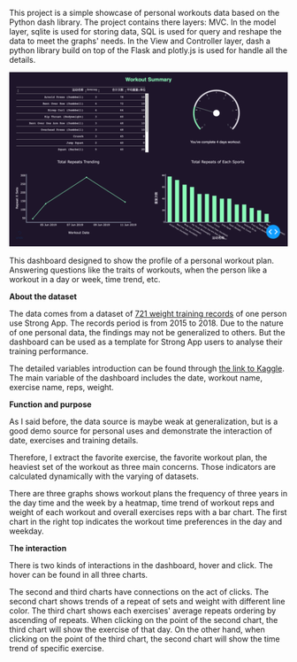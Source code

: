 This project is a simple showcase of personal workouts data based on the Python dash library. The project contains there layers: MVC. In the model layer, sqlite is used for storing data, SQL is used for query and reshape the data to meet the graphs' needs. In the View and Controller layer, dash a python library build on top of the Flask and plotly.js is used for handle all the details.

![Sreen Shot](Screen_Shot.png)

This dashboard designed to show the profile of a personal workout plan. Answering questions like the traits of workouts, when the person like a workout in a day or week, time trend, etc.

**About the dataset**

The data comes from a dataset of [721 weight training records](https://www.kaggle.com/joep89/weightlifting) of one person use Strong App. The records period is from 2015 to 2018. Due to the nature of one personal data, the findings may not be generalized to others. But the dashboard can be used as a template for Strong App users to analyse their training performance.

The detailed variables introduction can be found through [the link to Kaggle](https://www.kaggle.com/joep89/weightlifting). The main variable of the dashboard includes the date, workout name, exercise name, reps, weight.

**Function and purpose**

As I said before, the data source is maybe weak at generalization, but is a good demo source for personal uses and demonstrate the interaction of date, exercises and training details.

Therefore, I extract the favorite exercise, the favorite workout plan, the heaviest set of the workout as three main concerns. Those indicators are calculated dynamically with the varying of datasets.

There are three graphs shows workout plans the frequency of three years in the day time and the week by a heatmap, time trend of workout reps and weight of each workout and overall exercises reps with a bar chart. The first chart in the right top indicates the workout time preferences in the day and weekday.

T**he interaction**

There is two kinds of interactions in the dashboard, hover and click. The hover can be found in all three charts.

The second and third charts have connections on the act of clicks. The second chart shows trends of a repeat of sets and weight with different line color. The third chart shows each exercises' average repeats ordering by ascending of repeats. When clicking on the point of the second chart, the third chart will show the exercise of that day. On the other hand, when clicking on the point of the third chart, the second chart will show the time trend of specific exercise.
  